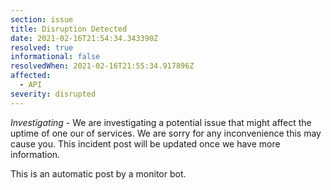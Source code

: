 ```yaml
---
section: issue
title: Disruption Detected
date: 2021-02-16T21:54:34.343390Z
resolved: true
informational: false
resolvedWhen: 2021-02-16T21:55:34.917896Z
affected:
  - API
severity: disrupted
---
```

*Investigating* - We are investigating a potential issue that might affect the uptime of one our of services. We are sorry for any inconvenience this may cause you. This incident post will be updated once we have more information.

This is an automatic post by a monitor bot.
        